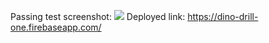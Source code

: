 Passing test screenshot: ![](/tests/screenshot.png)
Deployed link: https://dino-drill-one.firebaseapp.com/